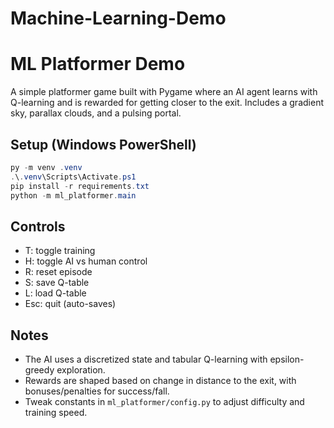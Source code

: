 # Machine-Learning-Demo

# ML Platformer Demo

A simple platformer game built with Pygame where an AI agent learns with Q-learning and is rewarded for getting closer to the exit. Includes a gradient sky, parallax clouds, and a pulsing portal.

## Setup (Windows PowerShell)
```powershell
py -m venv .venv
.\.venv\Scripts\Activate.ps1
pip install -r requirements.txt
python -m ml_platformer.main
```

## Controls
- T: toggle training
- H: toggle AI vs human control
- R: reset episode
- S: save Q-table
- L: load Q-table
- Esc: quit (auto-saves)

## Notes
- The AI uses a discretized state and tabular Q-learning with epsilon-greedy exploration.
- Rewards are shaped based on change in distance to the exit, with bonuses/penalties for success/fall.
- Tweak constants in `ml_platformer/config.py` to adjust difficulty and training speed.